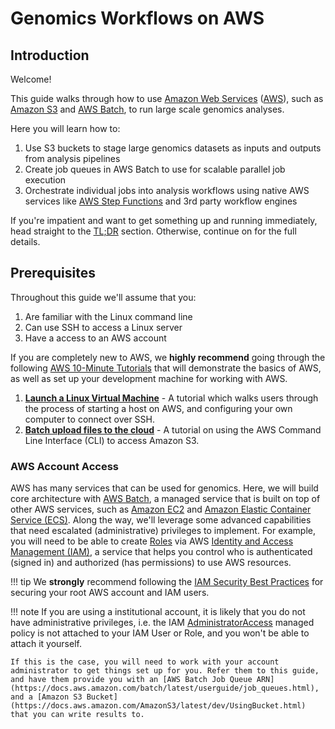 # Genomics Workflows on AWS

## Introduction

Welcome!

This guide walks through how to use [Amazon Web Services](https://aws.amazon.com) ([AWS](https://aws.amazon.com)), such as [Amazon S3](https://aws.amazon.com/s3) and [AWS Batch](https://aws.amazon.com/batch), to run large scale genomics analyses.

Here you will learn how to:

1. Use S3 buckets to stage large genomics datasets as inputs and outputs from analysis pipelines
2. Create job queues in AWS Batch to use for scalable parallel job execution
3. Orchestrate individual jobs into analysis workflows using native AWS services like [AWS Step Functions](https://aws.amazon.com/step-functions) and 3rd party workflow engines

If you're impatient and want to get something up and running immediately, head 
straight to the [TL;DR](tldr) section.  Otherwise, continue on for the full details.

## Prerequisites

Throughout this guide we'll assume that you:

1. Are familiar with the Linux command line
2. Can use SSH to access a Linux server
3. Have a access to an AWS account

If you are completely new to AWS, we **highly recommend** going through the following [AWS 10-Minute Tutorials](https://aws.amazon.com/getting-started/tutorials/) that will demonstrate the basics of AWS, as well as set up your development machine for working with AWS.

1. **[Launch a Linux Virtual Machine](https://aws.amazon.com/getting-started/tutorials/launch-a-virtual-machine/)** - A tutorial which walks users through the process of starting a host on AWS, and configuring your own computer to connect over SSH.
2. **[Batch upload files to the cloud](https://aws.amazon.com/getting-started/tutorials/backup-to-s3-cli/)** - A tutorial on using the AWS Command Line Interface (CLI) to access Amazon S3.

### AWS Account Access

AWS has many services that can be used for genomics.  Here, we will build core architecture with [AWS Batch](https://aws.amazon.com/batch), a managed service that is built on top of other AWS services, such as [Amazon EC2](https://aws.amazon.com/ec2) and [Amazon Elastic Container Service (ECS)](https://aws.amazon.com/ecs).  Along the way, we'll leverage some advanced capabilities that need escalated (administrative) privileges to implement.  For example, you will need to be able to create [Roles](https://docs.aws.amazon.com/IAM/latest/UserGuide/id_roles.html) via AWS [Identity and Access Management (IAM)](https://docs.aws.amazon.com/IAM/latest/UserGuide/introduction.html), a service that helps you control who is authenticated (signed in) and authorized (has permissions) to use AWS resources.

!!! tip
    We **strongly** recommend following the [IAM Security Best Practices](https://docs.aws.amazon.com/IAM/latest/UserGuide/best-practices.html) for securing your root AWS account and IAM users.

!!! note
    If you are using a institutional account, it is likely that you do not have administrative privileges, i.e. the IAM [AdministratorAccess](https://docs.aws.amazon.com/IAM/latest/UserGuide/access_policies_managed-vs-inline.html) managed policy is not attached to your IAM User or Role, and you won't be able to attach it yourself.

    If this is the case, you will need to work with your account administrator to get things set up for you. Refer them to this guide, and have them provide you with an [AWS Batch Job Queue ARN](https://docs.aws.amazon.com/batch/latest/userguide/job_queues.html), and a [Amazon S3 Bucket](https://docs.aws.amazon.com/AmazonS3/latest/dev/UsingBucket.html) that you can write results to.
